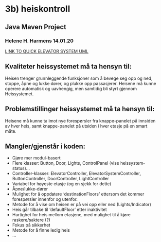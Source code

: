 # 3b) heiskontroll
## Java Maven Project
### Helene H. Harmens 14.01.20

[LINK TO QUICK ELEVATOR SYSTEM UML](http://yuml.me/preview/df5718ca)

## Kvaliteter heissystemet må ta hensyn til:

Heisen trenger grunnleggende funksjoner som å bevege seg opp og ned, stoppe, åpne og lukke dører, og plukke opp passasjerer. Heisene må kunne operere automatisk og uavhengig, men samtidig bli styrt gjennom Heissystemet.

## Problemstillinger heissystemet må ta hensyn til:

Heisene må kunne ta imot nye forespørsler fra knappe-panelet på innsiden av hver heis, samt knappe-panelet på utsiden i hver etasje på en smart måte. 

## Mangler/gjenstår i koden:
* Gjøre mer modul-basert
* Flere klasser: Button, Door, Lights, ControlPanel (vise heissystem-status)...
* Controller-klasser: ElevatorController, ElevatorSystemController, ButtonController, DoorController, LightController
* Variabel for høyeste etasje (og en sjekk for dette)
* Åpne/lukke-dører
* Mulighet for å oppdatere ‘destinationFloors’ ettersom det kommer forespørsler innenfor og utenfor.
* Metode for å vise om heisen er på vei opp eller ned (Lights/Indicator)
* Heis går tilbake til ‘defaultFloor’ etter inaktivitet
* Hurtighet for heis mellom etasjene, med mulighet til å kjøre raskere/saktere (?)
* Fokus på sikkerhet
* Metode for å finne ledig heis
* ...

